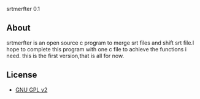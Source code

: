 srtmerfter 0.1

## About
srtmerfter is an open source c program to merge srt files and shift srt file.I hope to complete this program with one c file to achieve the functions i need.  this is the first version,that is all for now.

## License
 * [GNU GPL v2](http://www.gnu.org/licenses/old-licenses/gpl-2.0.html)